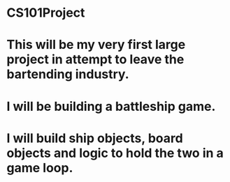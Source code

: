 # CS101Project 
# This will be my very first large project in attempt to leave the bartending industry.
# I will be building a battleship game.
# I will build ship objects, board objects and logic to hold the two in a game loop.

